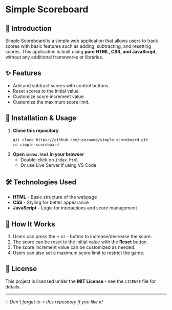 # Simple Scoreboard

## 📌 Introduction
Simple Scoreboard is a simple web application that allows users to track scores with basic features such as adding, subtracting, and resetting scores. This application is built using **pure HTML, CSS, and JavaScript**, without any additional frameworks or libraries.

## ✨ Features
- Add and subtract scores with control buttons.
- Reset scores to the initial value.
- Customize score increment value.
- Customize the maximum score limit.
  
## 🚀 Installation & Usage
1. **Clone this repository**
   ```sh
   git clone https://github.com/username/simple-scoreboard.git
   cd simple-scoreboard
   ```
2. **Open `index.html` in your browser**
   - Double-click on `index.html`
   - Or use Live Server if using VS Code

## 🛠 Technologies Used
- **HTML** - Basic structure of the webpage
- **CSS** - Styling for better appearance
- **JavaScript** - Logic for interactions and score management

## 📌 How It Works
1. Users can press the **+** or **-** button to increase/decrease the score.
2. The score can be reset to the initial value with the **Reset** button.
3. The score increment value can be customized as needed.
4. Users can also set a maximum score limit to restrict the game.

## 📜 License
This project is licensed under the **MIT License** - see the `LICENSE` file for details.

---
💡 *Don't forget to ⭐ this repository if you like it!*


